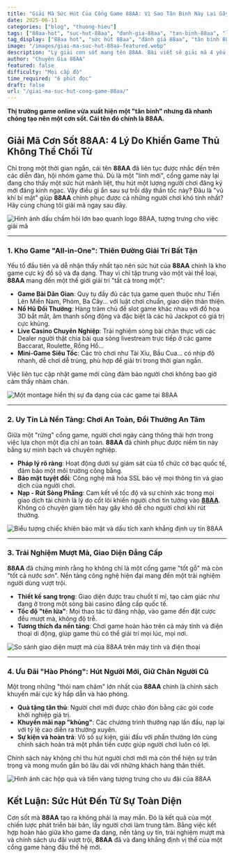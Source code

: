 ```yaml
---
title: "Giải Mã Sức Hút Của Cổng Game 88AA: Vì Sao Tân Binh Này Lại Gây Sốt?"
date: 2025-06-11
categories: ["blog", "thuong-hieu"]
tags: ["88aa-hot", "suc-hut-88aa", "danh-gia-88aa", "tan-binh-88aa", "ly-do-choi-88aa"]
tag_display: ["88aa hot", "sức hút 88aa", "đánh giá 88aa", "tân binh 88aa", "lý do chơi 88aa"]
image: "/images/giai-ma-suc-hut-88aa-featured.webp"
description: "Lý giải cơn sốt mang tên 88AA. Bài viết sẽ giải mã 4 yếu tố cốt lõi tạo nên sức hút khó cưỡng của cổng game tân binh này, từ kho game đồ sộ đến chính sách ưu đãi vượt trội."
author: "Chuyên Gia 88AA"
featured: false
difficulty: "Mọi cấp độ"
time_required: "6 phút đọc"
draft: false
url: "/giai-ma-suc-hut-cong-game-88aa/"
---
```



**Thị trường game online vừa xuất hiện một "tân binh" nhưng đã nhanh chóng tạo nên một cơn sốt. Cái tên đó chính là **88AA**.**
## Giải Mã Cơn Sốt **88AA**: 4 Lý Do Khiến Game Thủ Không Thể Chối Từ


Chỉ trong một thời gian ngắn, cái tên **88AA** đã liên tục được nhắc đến trên các diễn đàn, hội nhóm game thủ. Dù là một "lính mới", cổng game này lại đang cho thấy một sức hút mãnh liệt, thu hút một lượng người chơi đăng ký mới đáng kinh ngạc. Vậy điều gì ẩn sau sự trỗi dậy thần tốc này? Đâu là "vũ khí bí mật" giúp **88AA** chinh phục được cả những người chơi khó tính nhất? Hãy cùng chúng tôi giải mã ngay sau đây.


![Hình ảnh dấu chấm hỏi lớn bao quanh logo 88AA, tượng trưng cho việc giải mã](/images/giai-ma-suc-hut-88aa-featured.webp)


---


### 1. Kho Game "All-in-One": Thiên Đường Giải Trí Bất Tận


Yếu tố đầu tiên và dễ nhận thấy nhất tạo nên sức hút của **88AA** chính là kho game cực kỳ đồ sộ và đa dạng. Thay vì chỉ tập trung vào một vài thể loại, **88AA** mang đến một thế giới giải trí "tất cả trong một":
- **Game Bài Dân Gian**: Quy tụ đầy đủ các tựa game quen thuộc như Tiến Lên Miền Nam, Phỏm, Ba Cây... với luật chơi chuẩn, giao diện thân thiện.
- **Nổ Hũ Đổi Thưởng**: Hàng trăm chủ đề slot game khác nhau với đồ họa 3D bắt mắt, âm thanh sống động và đặc biệt là các hũ Jackpot có giá trị cực khủng.
- **Live Casino Chuyên Nghiệp**: Trải nghiệm sòng bài chân thực với các Dealer người thật chia bài qua sóng livestream trực tiếp ở các game Baccarat, Roulette, Rồng Hổ...
- **Mini-Game Siêu Tốc**: Các trò chơi như Tài Xỉu, Bầu Cua... có nhịp độ nhanh, dễ chơi dễ trúng, phù hợp để giải trí trong thời gian ngắn.

Việc liên tục cập nhật game mới cũng đảm bảo người chơi không bao giờ cảm thấy nhàm chán.


![Một montage hiển thị sự đa dạng của các game tại 88AA](/images/kho-game-do-so-88aa.webp)


---


### 2. Uy Tín Là Nền Tảng: Chơi An Toàn, Đổi Thưởng An Tâm


Giữa một "rừng" cổng game, người chơi ngày càng thông thái hơn trong việc lựa chọn một địa chỉ an toàn. **88AA** đã chinh phục được niềm tin này bằng sự minh bạch và chuyên nghiệp.
- **Pháp lý rõ ràng**: Hoạt động dưới sự giám sát của tổ chức cờ bạc quốc tế, đảm bảo một môi trường công bằng.
- **Bảo mật tuyệt đối**: Công nghệ mã hóa SSL bảo vệ mọi thông tin và giao dịch của người chơi.
- **Nạp - Rút Sòng Phẳng**: Cam kết về tốc độ và sự chính xác trong mọi giao dịch tài chính là lý do cốt lõi khiến người chơi tin tưởng vào [**88AA**](https://88aa.com.co "88AA"). Không có chuyện giam tiền hay gây khó dễ cho người chơi khi rút thưởng.


![Biểu tượng chiếc khiên bảo mật và dấu tích xanh khẳng định uy tín 88AA](/images/uy-tin-minh-bach-88aa.webp)


---


### 3. Trải Nghiệm Mượt Mà, Giao Diện Đẳng Cấp


**88AA** đã chứng minh rằng họ không chỉ là một cổng game "tốt gỗ" mà còn "tốt cả nước sơn". Nền tảng công nghệ hiện đại mang đến một trải nghiệm người dùng vượt trội.
- **Thiết kế sang trọng**: Giao diện được trau chuốt tỉ mỉ, tạo cảm giác như đang ở trong một sòng bài casino đẳng cấp quốc tế.
- **Tốc độ "tên lửa"**: Mọi thao tác từ đăng nhập, vào game đến đặt cược đều mượt mà, không độ trễ.
- **Tương thích đa nền tảng**: Chơi game hoàn hảo trên cả máy tính và điện thoại di động, giúp game thủ có thể giải trí mọi lúc, mọi nơi.


![So sánh giao diện mượt mà của 88AA trên máy tính và điện thoại](/images/trai-nghiem-muot-ma-88aa.webp)


---


### 4. Ưu Đãi "Hào Phóng": Hút Người Mới, Giữ Chân Người Cũ


Một trong những "thỏi nam châm" lớn nhất của **88AA** chính là chính sách khuyến mãi cực kỳ hấp dẫn và hào phóng.
- **Quà tặng tân thủ**: Người chơi mới được chào đón bằng các gói code khởi nghiệp giá trị.
- **Khuyến mãi nạp "khủng"**: Các chương trình thưởng nạp lần đầu, nạp lại với tỷ lệ cao diễn ra thường xuyên.
- **Sự kiện và hoàn trả**: Vô số sự kiện, giải đấu với phần thưởng lớn cùng chính sách hoàn trả một phần tiền cược giúp người chơi luôn có lợi.

Chính sách này không chỉ thu hút người chơi mới mà còn thể hiện sự trân trọng và mong muốn gắn bó lâu dài với những khách hàng thân thiết.


![Hình ảnh các hộp quà và tiền vàng tượng trưng cho ưu đãi của 88AA](/images/uu-dai-khung-88aa.webp)


## Kết Luận: Sức Hút Đến Từ Sự Toàn Diện


Cơn sốt mà **88AA** tạo ra không phải là may mắn. Đó là kết quả của một chiến lược phát triển bài bản, lấy người chơi làm trung tâm. Bằng việc kết hợp hoàn hảo giữa kho game đa dạng, nền tảng uy tín, trải nghiệm mượt mà và chính sách ưu đãi vượt trội, **88AA** đã và đang khẳng định vị thế của một cổng game hàng đầu thế hệ mới.
